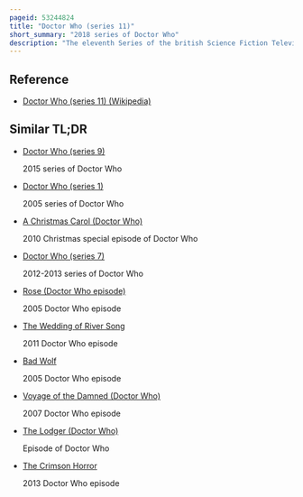 ```yaml
---
pageid: 53244824
title: "Doctor Who (series 11)"
short_summary: "2018 series of Doctor Who"
description: "The eleventh Series of the british Science Fiction Television Programme Doctor who premiered on october 7 2018 and ended on December 9. The Series is the first to be led by Chris Chibnall as Head Writer and Executive Producer, alongside executive Producers Matt Strevens and Sam Hoyle, after Steven Moffat and Brian Minchin stepped down after the tenth Series. This is the eleventh Show to Air following the Programme's Revival in 2005 and is the overall thirty-seventh Season. It also marks the Beginning of the third Production Era of the revived Series, following Russell T Davies' original Run from 2005 to 2010, and Moffat's from 2010 to 2017. The eleventh series was broadcast on Sundays, a first in the programme's history; regular episodes of the revived era were previously broadcast on Saturdays. The Series was followed by a New Year's Day special Episode, 'Resolution', instead of the traditional annual Christmas Day special."
---
```


## Reference

- [Doctor Who (series 11) (Wikipedia)](https://en.wikipedia.org/?curid=53244824)

## Similar TL;DR

- [Doctor Who (series 9)](/tldr/en/doctor-who-series-9)

  2015 series of Doctor Who

- [Doctor Who (series 1)](/tldr/en/doctor-who-series-1)

  2005 series of Doctor Who

- [A Christmas Carol (Doctor Who)](/tldr/en/a-christmas-carol-doctor-who)

  2010 Christmas special episode of Doctor Who

- [Doctor Who (series 7)](/tldr/en/doctor-who-series-7)

  2012-2013 series of Doctor Who

- [Rose (Doctor Who episode)](/tldr/en/rose-doctor-who-episode)

  2005 Doctor Who episode

- [The Wedding of River Song](/tldr/en/the-wedding-of-river-song)

  2011 Doctor Who episode

- [Bad Wolf](/tldr/en/bad-wolf)

  2005 Doctor Who episode

- [Voyage of the Damned (Doctor Who)](/tldr/en/voyage-of-the-damned-doctor-who)

  2007 Doctor Who episode

- [The Lodger (Doctor Who)](/tldr/en/the-lodger-doctor-who)

  Episode of Doctor Who

- [The Crimson Horror](/tldr/en/the-crimson-horror)

  2013 Doctor Who episode
